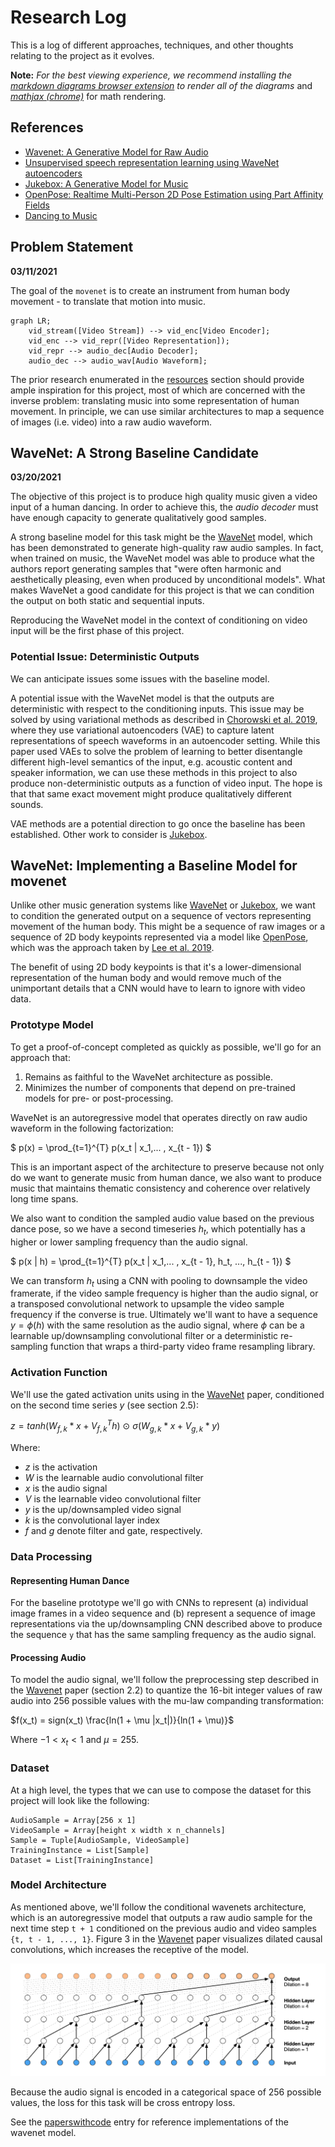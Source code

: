 # Research Log

This is a log of different approaches, techniques, and other thoughts relating
to the project as it evolves.

**Note:** _For the best viewing experience, we recommend installing the_
_[markdown diagrams browser extension](https://github.com/marcozaccari/markdown-diagrams-browser-extension)_
_to render all of the diagrams_ and _[mathjax (chrome)](https://github.com/orsharir/github-mathjax)_
for math rendering.

## References

[wave_net]: https://arxiv.org/abs//1609.03499
[wave_net_autoencoders]: https://arxiv.org/abs/1901.08810
[juke_box]: https://arxiv.org/abs/2005.00341
[open_pose]: https://arxiv.org/abs/1812.08008
[dancing_to_music]: https://arxiv.org/pdf/1911.02001v1.pdf

- [Wavenet: A Generative Model for Raw Audio][wave_net]
- [Unsupervised speech representation learning using WaveNet autoencoders][wave_net_autoencoders]
- [Jukebox: A Generative Model for Music][juke_box]
- [OpenPose: Realtime Multi-Person 2D Pose Estimation using Part Affinity Fields][open_pose]
- [Dancing to Music][dancing_to_music]


## Problem Statement

**03/11/2021**

The goal of the `movenet` is to create an instrument from human body
movement - to translate that motion into music.

```mermaid
graph LR;
    vid_stream([Video Stream]) --> vid_enc[Video Encoder];
    vid_enc --> vid_repr([Video Representation]);
    vid_repr --> audio_dec[Audio Decoder];
    audio_dec --> audio_wav[Audio Waveform];
```

The prior research enumerated in the [resources](./README.md#resources) section
should provide ample inspiration for this project, most of which are concerned
with the inverse problem: translating music into some representation of human
movement. In principle, we can use similar architectures to map a sequence of
images (i.e. video) into a raw audio waveform.

## WaveNet: A Strong Baseline Candidate

**03/20/2021**

The objective of this project is to produce high quality music given a video
input of a human dancing. In order to achieve this, the *audio decoder* must
have enough capacity to generate qualitatively good samples.

A strong baseline model for this task might be the [WaveNet][wave_net] model,
which has been demonstrated to generate high-quality raw audio samples. In fact,
when trained on music, the WaveNet model was able to produce what the authors
report generating samples that "were often harmonic and aesthetically pleasing,
even when produced by unconditional models". What makes WaveNet a good candidate
for this project is that we can condition the output on both static and
sequential inputs.

Reproducing the WaveNet model in the context of conditioning on video input
will be the first phase of this project.

### Potential Issue: Deterministic Outputs

We can anticipate issues some issues with the baseline model.

A potential issue with the WaveNet model is that the outputs are deterministic
with respect to the conditioning inputs. This issue may be solved by using
variational methods as described in [Chorowski et al. 2019][wave_net_autoencoders],
where they use variational autoencoders (VAE) to capture latent representations
of speech waveforms in an autoencoder setting. While this paper used VAEs to solve
the problem of learning to better disentangle different high-level semantics of
the input, e.g. acoustic content and speaker information, we can use these
methods in this project to also produce non-deterministic outputs as a function
of video input. The hope is that that same exact movement might produce
qualitatively different sounds.

VAE methods are a potential direction to go once the baseline has been
established. Other work to consider is [Jukebox][juke_box].

## WaveNet: Implementing a Baseline Model for movenet

Unlike other music generation systems like [WaveNet][wave_net] or
[Jukebox][juke_box], we want to condition the generated output on a sequence
of vectors representing movement of the human body. This might be a sequence
of raw images or a sequence of 2D body keypoints represented via a model like
[OpenPose][open_pose], which was the approach taken by
[Lee et al. 2019][dancing_to_music].

The benefit of using 2D body keypoints is that it's a lower-dimensional
representation of the human body and would remove much of the unimportant
details that a CNN would have to learn to ignore with video data.

### Prototype Model

To get a proof-of-concept completed as quickly as possible, we'll go for an
approach that:

1. Remains as faithful to the WaveNet architecture as possible.
2. Minimizes the number of components that depend on pre-trained models for
   pre- or post-processing.

WaveNet is an autoregressive model that operates directly on raw audio waveform
in the following factorization:

$ p(x) = \prod_{t=1}^{T} p(x_t | x_1,... , x_{t - 1}) $

This is an important aspect of the architecture to preserve because not only do
we want to generate music from human dance, we also want to produce music that
maintains thematic consistency and coherence over relatively long time spans.

We also want to condition the sampled audio value based on the previous dance
pose, so we have a second timeseries $h_t$, which potentially has a higher or
lower sampling frequency than the audio signal.

$ p(x | h) = \prod_{t=1}^{T} p(x_t | x_1,... , x_{t - 1}, h_t, ..., h_{t - 1}) $

We can transform $h_t$ using a CNN with pooling to downsample the video framerate,
if the video sample frequency is higher than the audio signal, or a transposed
convolutional network to upsample the video sample frequency if the converse is
true. Ultimately we'll want to have a sequence $y = \phi(h)$ with the same
resolution as the audio signal, where $\phi$ can be a learnable up/downsampling
convolutional filter or a deterministic re-sampling function that wraps a
third-party video frame resampling library.

### Activation Function

We'll use the gated activation units using in the [WaveNet][wave_net] paper,
conditioned on the second time series $y$ (see section 2.5):

$z = tanh(W_{f, k} * x + V_{f, k}^T h)\ \odot\ \sigma(W_{g, k} * x + V_{g, k} * y)$

Where:
- $z$ is the activation
- $W$ is the learnable audio convolutional filter
- $x$ is the audio signal
- $V$ is the learnable video convolutional filter
- $y$ is the up/downsampled video signal
- $k$ is the convolutional layer index
- $f$ and $g$ denote filter and gate, respectively.

### Data Processing

#### Representing Human Dance

For the baseline prototype we'll go with CNNs to represent (a) individual
image frames in a video sequence and (b) represent a sequence of image
representations via the up/downsampling CNN described above to produce the
sequence `y` that has the same sampling frequency as the audio signal.

#### Processing Audio

To model the audio signal, we'll follow the preprocessing step described in
the [Wavenet][wave_net] paper (section 2.2) to quantize the 16-bit integer
values of raw audio into 256 possible values with the mu-law companding
transformation:

$f(x_t) = sign(x_t) \frac{ln(1 + \mu |x_t|)}{ln(1 + \mu)}$

Where $-1 < x_t < 1$ and $\mu = 255$.

### Dataset

At a high level, the types that we can use to compose the dataset for this
project will look like the following:

```
AudioSample = Array[256 x 1]
VideoSample = Array[height x width x n_channels]
Sample = Tuple[AudioSample, VideoSample]
TrainingInstance = List[Sample]
Dataset = List[TrainingInstance]
```

### Model Architecture

As mentioned above, we'll follow the conditional wavenets architecture, which
is an autoregressive model that outputs a raw audio sample for the next time
step `t + 1` conditioned on the previous audio and video samples
`{t, t - 1, ..., 1}`. Figure 3 in the [Wavenet][wave_net] paper visualizes
dilated causal convolutions, which increases the receptive of the model.

![dilated_causal_convolutions](static/dilated_causal_convolutional_layers.png)

Because the audio signal is encoded in a categorical space of 256 possible
values, the loss for this task will be cross entropy loss.

See the [paperswithcode](https://paperswithcode.com/paper/wavenet-a-generative-model-for-raw-audio)
entry for reference implementations of the wavenet model.
